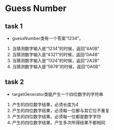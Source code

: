 # Guess Number

## task 1
* guessNumber类有一个答案“1234”。

1. 当猜测数字输入是“1234”的时候，返回“4A0B”
2. 当猜测数字输入是“4321”的时候，返回“0A4B”
3. 当猜测数字输入是“1324”的时候，返回“2A2B”
4. 当猜测数字输入是“5678”的时候，返回“0A0B”

## task 2
* targetGenerator类能产生一个四位数字的字符串

1. 产生的四位数字结果，必须长度为4
2. 产生的四位数字结果，必须每一位都与其它位不重复
3. 产生的四位数字结果，必须每一位都是数字字符
4. 产生的四位数字结果，产生多次所得结果不都相同